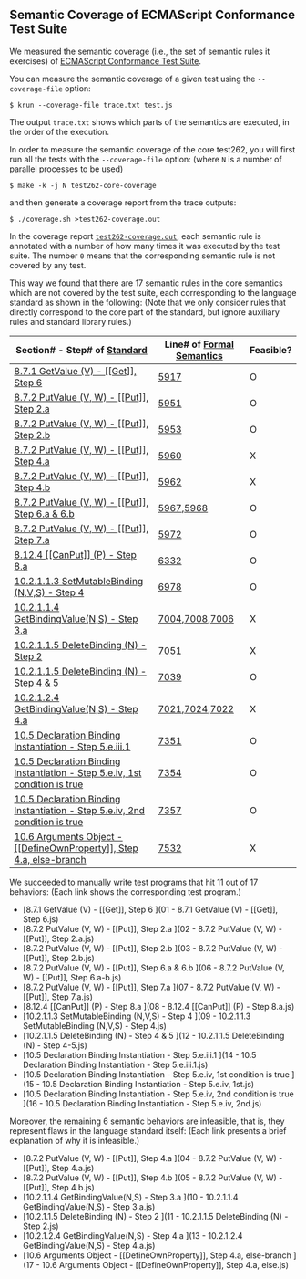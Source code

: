 ## Semantic Coverage of ECMAScript Conformance Test Suite

We measured the semantic coverage (i.e., the set of semantic rules it exercises)
of [ECMAScript Conformance Test Suite](http://test262.ecmascript.org).

You can measure the semantic coverage of a given test using the `--coverage-file` option:
```
$ krun --coverage-file trace.txt test.js
```
The output `trace.txt` shows which parts of the semantics are executed, in the order of the execution.

In order to measure the semantic coverage of the core test262,
you will first run all the tests with the `--coverage-file` option:
(where `N` is a number of parallel processes to be used)
```
$ make -k -j N test262-core-coverage
```
and then generate a coverage report from the trace outputs:
```
$ ./coverage.sh >test262-coverage.out
```

In the coverage report [`test262-coverage.out`](test262-coverage.out), each semantic rule is annotated with a number
of how many times it was executed by the test suite.
The number `0` means that the corresponding semantic rule is not covered by any test.

This way we found that there are 17 semantic rules in the core
semantics which are not covered by the test suite, each corresponding to the
language standard as shown in the following:
(Note that we only consider rules that directly correspond to the core part of the standard, but ignore auxiliary rules and standard library rules.)

Section# - Step# of [Standard](http://www.ecma-international.org/publications/files/ECMA-ST/ECMA-262.pdf) | Line# of [Formal Semantics](test262-coverage.out) | Feasible?
---------------------------------------------------------------------------------------------------------------------------|-------------------------|-----------------------
[8.7.1 GetValue (V)                       - [[Get]], Step 6                             ](http://es5.github.io/#x8.7.1)  |  [5917](test262-coverage.out#L5917)                                            |  O 
[8.7.2 PutValue (V, W)                    - [[Put]], Step 2.a                           ](http://es5.github.io/#x8.7.2)  |  [5951](test262-coverage.out#L5951)                                            |  O 
[8.7.2 PutValue (V, W)                    - [[Put]], Step 2.b                           ](http://es5.github.io/#x8.7.2)  |  [5953](test262-coverage.out#L5953)                                            |  O 
[8.7.2 PutValue (V, W)                    - [[Put]], Step 4.a                           ](http://es5.github.io/#x8.7.2)  |  [5960](test262-coverage.out#L5960)                                            |  X  
[8.7.2 PutValue (V, W)                    - [[Put]], Step 4.b                           ](http://es5.github.io/#x8.7.2)  |  [5962](test262-coverage.out#L5962)                                            |  X  
[8.7.2 PutValue (V, W)                    - [[Put]], Step 6.a \& 6.b                    ](http://es5.github.io/#x8.7.2)  |  [5967](test262-coverage.out#L5967),[5968](test262-coverage.out#L5967)                         |  O 
[8.7.2 PutValue (V, W)                    - [[Put]], Step 7.a                           ](http://es5.github.io/#x8.7.2)  |  [5972](test262-coverage.out#L5972)                                            |  O 
[8.12.4 \[[CanPut]\] (P)                    - Step 8.a                                  ](http://es5.github.io/#x8.12.4)  |  [6332](test262-coverage.out#L6332)                                           |  O 
[10.2.1.1.3 SetMutableBinding (N,V,S)     - Step 4                                      ](http://es5.github.io/#x10.2.1.1.3)  |  [6978](test262-coverage.out#L6978)                                       |  O 
[10.2.1.1.4 GetBindingValue(N,S)          - Step 3.a                                    ](http://es5.github.io/#x10.2.1.1.4)  |  [7004](test262-coverage.out#L7004),[7008](test262-coverage.out#L7008),[7006](test262-coverage.out#L7006) |  X  
[10.2.1.1.5 DeleteBinding (N)             - Step 2                                      ](http://es5.github.io/#x10.2.1.1.5)  |  [7051](test262-coverage.out#L7051)                                       |  X  
[10.2.1.1.5 DeleteBinding (N)             - Step 4 \& 5                                 ](http://es5.github.io/#x10.2.1.1.5)  |  [7039](test262-coverage.out#L7039)                                       |  O 
[10.2.1.2.4 GetBindingValue(N,S)          - Step 4.a                                    ](http://es5.github.io/#x10.2.1.2.4)  |  [7021](test262-coverage.out#L7021),[7024](test262-coverage.out#L7024),[7022](test262-coverage.out#L7022) |  X  
[10.5 Declaration Binding Instantiation   - Step 5.e.iii.1                              ](http://es5.github.io/#x10.5)  |  [7351](test262-coverage.out#L7351)                                             |  O 
[10.5 Declaration Binding Instantiation   - Step 5.e.iv, 1st condition is true          ](http://es5.github.io/#x10.5)  |  [7354](test262-coverage.out#L7354)                                             |  O 
[10.5 Declaration Binding Instantiation   - Step 5.e.iv, 2nd condition is true          ](http://es5.github.io/#x10.5)  |  [7357](test262-coverage.out#L7357)                                             |  O 
[10.6 Arguments Object                    - [[DefineOwnProperty]], Step 4.a, else-branch](http://es5.github.io/#x10.6)  |  [7532](test262-coverage.out#L7532)                                             |  X  


We succeeded to manually write test programs that hit 11 out of 17 behaviors:
(Each link shows the corresponding test program.)

  * [8.7.1 GetValue (V)                       - [[Get]], Step 6                              ](01 - 8.7.1 GetValue (V) - [[Get]], Step 6.js)
  * [8.7.2 PutValue (V, W)                    - [[Put]], Step 2.a                            ](02 - 8.7.2 PutValue (V, W) - [[Put]], Step 2.a.js)
  * [8.7.2 PutValue (V, W)                    - [[Put]], Step 2.b                            ](03 - 8.7.2 PutValue (V, W) - [[Put]], Step 2.b.js)
  * [8.7.2 PutValue (V, W)                    - [[Put]], Step 6.a \& 6.b                     ](06 - 8.7.2 PutValue (V, W) - [[Put]], Step 6.a-b.js)
  * [8.7.2 PutValue (V, W)                    - [[Put]], Step 7.a                            ](07 - 8.7.2 PutValue (V, W) - [[Put]], Step 7.a.js)
  * [8.12.4 \[[CanPut]\] (P)                    - Step 8.a                                     ](08 - 8.12.4 [[CanPut]] (P) - Step 8.a.js)
  * [10.2.1.1.3 SetMutableBinding (N,V,S)     - Step 4                                       ](09 - 10.2.1.1.3 SetMutableBinding (N,V,S) - Step 4.js)
  * [10.2.1.1.5 DeleteBinding (N)             - Step 4 \& 5                                  ](12 - 10.2.1.1.5 DeleteBinding (N) - Step 4-5.js)
  * [10.5 Declaration Binding Instantiation   - Step 5.e.iii.1                               ](14 - 10.5 Declaration Binding Instantiation - Step 5.e.iii.1.js)
  * [10.5 Declaration Binding Instantiation   - Step 5.e.iv, 1st condition is true           ](15 - 10.5 Declaration Binding Instantiation - Step 5.e.iv, 1st.js)
  * [10.5 Declaration Binding Instantiation   - Step 5.e.iv, 2nd condition is true           ](16 - 10.5 Declaration Binding Instantiation - Step 5.e.iv, 2nd.js)

Moreover, the remaining 6 semantic behaviors are infeasible, that is, they
represent flaws in the language standard itself:
(Each link presents a brief explanation of why it is infeasible.)

  * [8.7.2 PutValue (V, W)                    - [[Put]], Step 4.a                            ](04 - 8.7.2 PutValue (V, W) - [[Put]], Step 4.a.js)
  * [8.7.2 PutValue (V, W)                    - [[Put]], Step 4.b                            ](05 - 8.7.2 PutValue (V, W) - [[Put]], Step 4.b.js)
  * [10.2.1.1.4 GetBindingValue(N,S)          - Step 3.a                                     ](10 - 10.2.1.1.4 GetBindingValue(N,S) - Step 3.a.js)
  * [10.2.1.1.5 DeleteBinding (N)             - Step 2                                       ](11 - 10.2.1.1.5 DeleteBinding (N) - Step 2.js)
  * [10.2.1.2.4 GetBindingValue(N,S)          - Step 4.a                                     ](13 - 10.2.1.2.4 GetBindingValue(N,S) - Step 4.a.js)
  * [10.6 Arguments Object                    - [[DefineOwnProperty]], Step 4.a, else-branch ](17 - 10.6 Arguments Object - [[DefineOwnProperty]], Step 4.a, else.js)

